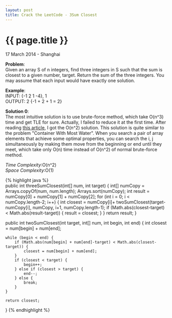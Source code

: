 ```yaml
---
layout: post
title: Crack the LeetCode - 3Sum Closest
---
```


{{ page.title }}
================

<p class="meta">17 March 2014 - Shanghai </p>

**Problem**:   
Given an array S of n integers, find three integers in S such that the sum is closest to a given number, target. Return the sum of the three integers. You may assume that each input would have exactly one solution.

**Example**:   
INPUT:  {-1 2 1 -4}, 1  
OUTPUT:  2 {-1 + 2 + 1 = 2}

**Solution 0**:  
The most intuitive solution is to use brute-force method, which take O(n^3) time and get TLE for sure. Actually, I failed to reduce it at the first time. After reading [this article](http://tech-wonderland.net/blog/summary-of-ksum-problems.html), I got the O(n^2) solution. This solution is quite similar to the problem "Container With Most Water". When you search a pair of array elements that achieve some optimal properties, you can search the i, j simultaneously by making them move from the beginning or end until they meet, which take only O(n) time instead of O(n^2) of normal brute-force method.

*Time Complexity*:O(n^2)  
*Space Complexity*:O(1)  

{% highlight java %}  
public int threeSumClosest(int[] num, int target) {
    int[] numCopy = Arrays.copyOf(num, num.length);
    Arrays.sort(numCopy);
    int result = numCopy[0] + numCopy[1] + numCopy[2];
    for (int i = 0; i < numCopy.length-2; i++) {
        int closest = numCopy[i]+ twoSumClosest(target-numCopy[i], numCopy, i+1, numCopy.length-1);
        if (Math.abs(closest-target) < Math.abs(result-target)) {
            result = closest;
        }
    }
    return result;
}

public int twoSumClosest(int target, int[] num, int begin, int end) {
    int closest = num[begin] + num[end];

    while (begin < end) {
        if (Math.abs(num[begin] + num[end]-target) < Math.abs(closest-target)) {
            closest = num[begin] + num[end];
        }
        if (closest < target) {
            begin++;
        } else if (closest > target) {
            end--;
        } else {
            break;
        }
    }

    return closest;
}
{% endhighlight %}
